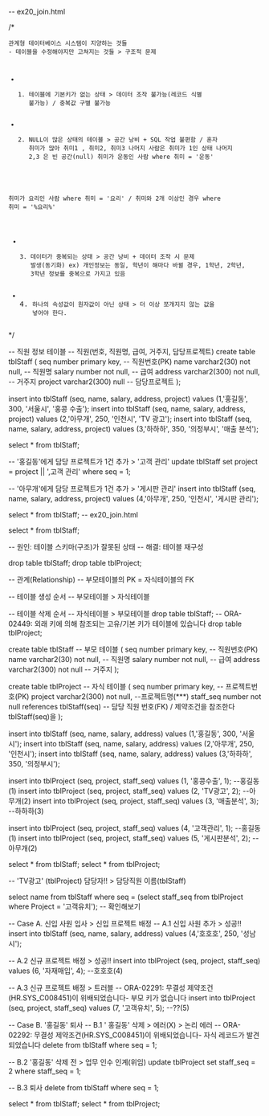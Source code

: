 <p>-- ex20_join.html</p>
<p>/*</p>
<pre><code>관계형 데이터베이스 시스템이 지양하는 것들
- 테이블을 수정해야지만 고쳐지는 것들 &gt; 구조적 문제

- 1. 테이블에 기본키가 없는 상태 &gt; 데이터 조작 불가능(레코드 식별 불가능) / 중복값 구별 불가능
- 2. NULL이 많은 상태의 테이블 &gt; 공간 낭비 + SQL 작업 불편함
   / 혼자 취미가 많아 취미1 , 취미2, 취미3 나머지 사람은 취미가 1인 상태 나머지 2,3 은 빈 공간(null)
취미가 운동인 사람
where 취미 = '운동'

취미가 요리인 사람
where 취미 = '요리'   / 취미와 2개 이상인 경우
where 취미 = '%요리%'

- 3. 데이터가 중복되는 상태 &gt; 공간 낭비 + 데이터 조작 시 문제 발생(동기화)
ex) 개인정보는 동일, 학년이 해마다 바뀔 경우, 1학년, 2학년, 3학년 정보를 중복으로 가지고 있음 

- 4. 하나의 속성값이 원자값이 아닌 상태 &gt; 더 이상 쪼개지지 않는 값을 넣어야 한다.</code></pre><p>*/</p>
<p>-- 직원 정보 테이블
-- 직원(번호, 직원명, 급여, 거주지, 담당프로젝트)
create table tblStaff
(
    seq number primary key, -- 직원번호(PK)
    name varchar2(30) not null, -- 직원명
    salary number not null, -- 급여
    address varchar2(300) not null, -- 거주지
    project varchar2(300) null -- 담당프로젝트
);</p>
<p>insert into tblStaff (seq, name, salary, address, project)
    values (1,'홍길동', 300, '서울시', '홍콩 수출'); 
insert into tblStaff (seq, name, salary, address, project)
    values (2,'아무개', 250, '인천시', 'TV 광고');
insert into tblStaff (seq, name, salary, address, project)
    values (3,'하하하', 350, '의정부시', '매출 분석');</p>
<p>select * from tblStaff;</p>
<p>-- '홍길동'에게 담당 프로젝트가 1건 추가 &gt; '고객 관리'
update tblStaff set
    project = project || ',고객 관리'
        where seq = 1;</p>
<p>-- '아무개'에게 담당 프로젝트가 1건 추가 &gt; '게시판 관리'
insert into tblStaff (seq, name, salary, address, project)
    values (4,'아무개', 250, '인천시', '게시판 관리');</p>
<p>select * from tblStaff;
-- ex20_join.html</p>
<p>select * from tblStaff;</p>
<p>-- 원인: 테이블 스키마(구조)가 잘못된 상태
-- 해결: 테이블 재구성</p>
<p>drop table tblStaff;
drop table tblProject;</p>
<p>-- 관계(Relationship)
-- 부모테이블의 PK = 자식테이블의 FK</p>
<p>-- 테이블 생성 순서
-- 부모테이블 &gt; 자식테이블</p>
<p>-- 테이블 삭제 순서
-- 자식테이블 &gt; 부모테이블
drop table tblStaff; -- ORA-02449: 외래 키에 의해 참조되는 고유/기본 키가 테이블에 있습니다
drop table tblProject;</p>
<p>create table tblStaff -- 부모 테이블
(
    seq number primary key,        -- 직원번호(PK)
    name varchar2(30) not null,    -- 직원명
    salary number not null,         -- 급여
    address varchar2(300) not null -- 거주지
);</p>
<p>create table tblProject                                 -- 자식 테이블
(
    seq number primary key,                             -- 프로젝트번호(PK)
    project varchar2(300) not null, --프로젝트명(***)
    staff_seq number not null references tblStaff(seq) -- 담당 직원 번호(FK) / 제약조건을 참조한다 tblStaff(seq)을
);</p>
<p>insert into tblStaff (seq, name, salary, address) values (1,'홍길동', 300, '서울시'); 
insert into tblStaff (seq, name, salary, address) values (2,'아무개', 250, '인천시');
insert into tblStaff (seq, name, salary, address) values (3,'하하하', 350, '의정부시');</p>
<p>insert into tblProject (seq, project, staff_seq) values (1, '홍콩수출', 1); --홍길동(1)
insert into tblProject (seq, project, staff_seq) values (2, 'TV광고', 2); --아무개(2)
insert into tblProject (seq, project, staff_seq) values (3, '매출분석', 3); --하하하(3)</p>
<p>insert into tblProject (seq, project, staff_seq) values (4, '고객관리', 1); --홍길동(1)
insert into tblProject (seq, project, staff_seq) values (5, '게시판분석', 2); --아무개(2)    </p>
<p>select * from tblStaff;
select * from tblProject;</p>
<p>-- 'TV광고' (tblProject) 담당자!! &gt; 담당직원 이름(tblStaff)</p>
<p>select name from tblStaff where seq = (select staff_seq from tblProject where Project = '고객유치'); -- 확인해보기</p>
<p>-- Case A. 신입 사원 입사 &gt; 신입 프로젝트 배정
-- A.1 신입 사원 추가 &gt; 성공!!
insert into tblStaff (seq, name, salary, address) values (4,'호호호', 250, '성남시');</p>
<p>-- A.2 신규 프로젝트 배정 &gt; 성공!!
insert into tblProject (seq, project, staff_seq) values (6, '자재매입', 4); --호호호(4)</p>
<p>-- A.3 신규 프로젝트 배정 &gt; 트러블
-- ORA-02291: 무결성 제약조건(HR.SYS_C008451)이 위배되었습니다- 부모 키가 없습니다
insert into tblProject (seq, project, staff_seq) values (7, '고객유치', 5); --??(5)</p>
<p>-- Case B. '홍길동' 퇴사
-- B.1 ' 홍길동' 삭제 &gt; 에러(X) &gt; 논리 에러
-- ORA-02292: 무결성 제약조건(HR.SYS_C008451)이 위배되었습니다- 자식 레코드가 발견되었습니다
delete from tblStaff where seq = 1;</p>
<p>-- B.2 '홍길동' 삭제 전 &gt; 업무 인수 인계(위임)
update tblProject set staff_seq = 2 where staff_seq = 1;</p>
<p>-- B.3 퇴사
delete from tblStaff where seq = 1;</p>
<p>select * from tblStaff;
select * from tblProject;</p>